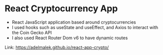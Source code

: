 # React Cryptocurrency App

- React JavaScript application based around cryptocurrencies
- I used hooks such as useState and useEffect, and Axios to interact with the Coin Gecko API
- I also used React Router Dom v6 to have dynamic routes

Link: https://adelmalek.github.io/react-app-crypto/

